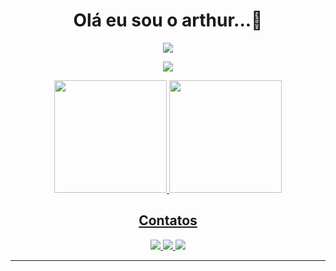<div align="center">

# Olá eu sou o arthur...👋
 ![](https://komarev.com/ghpvc/?username=arthurk88&color=blue&style=flat&label=Visitas+ao+perfil)
 
 ![](https://github-profile-summary-cards.vercel.app/api/cards/profile-details?username=arthurk88&theme=monokai)
 <!--<buttom>Commit Detalhado</buttom>-->
</div>
<div align="center">
  <a href="https://github.com/arthurk88">
  <img height="180em" src="https://github-readme-stats.vercel.app/api?username=arthurk88&show_icons=true&theme=react&include_all_commits=true&count_private=true"/>
  <img height="180em" src="https://github-readme-stats.vercel.app/api/top-langs/?username=arthurk88&layout=compact&langs_count=7&theme=react"/>
</div>
  
  <div align="center">
	  <h2>Contatos</h2>
	<a href="https://www.facebook.com/arthur.santana.9250/"> 
		<img src="https://img.shields.io/badge/Facebook-1877F2?style=for-the-badge&logo=facebook&logoColor=white" />
	</a> 
	<a href="https://www.instagram.com/arthur_k88/"> 
		<img src="https://img.shields.io/badge/Instagram-E4405F?style=for-the-badge&logo=instagram&logoColor=white" />
	</a>     
	<a href="https://api.whatsapp.com/send?phone=75987027150"> 
		<img src="https://img.shields.io/badge/WhatsApp-25D366?style=for-the-badge&logo=whatsapp&logoColor=white" />
	</a>
  </div>
 <!-- <div align="center">
	  <h2>Trabalhos</h2>
	<a href=""> <img src="https://img.shields.io/badge/GitHub-100000?style=for-the-badge&logo=github&logoColor=white" /></a>
  </div>
  <div align="center">
	<h2>Outros projetos</h2>
	<a href=""> <img src="https://img.shields.io/badge/Discord-7289DA?style=for-the-badge&logo=discord&logoColor=white" /></a> 
	<a href=""> <img src="https://img.shields.io/badge/Blogger-FF5722?style=for-the-badge&logo=blogger&logoColor=white" /></a> 
	<a href=""> <img src="https://img.shields.io/badge/YouTube-FF0000?style=for-the-badge&logo=youtube&logoColor=white" /></a> 
	<a href=""> <img src="https://img.shields.io/badge/Twitch-9146FF?style=for-the-badge&logo=twitch&logoColor=white" /></a> 
  </div>-->
	<HR>

